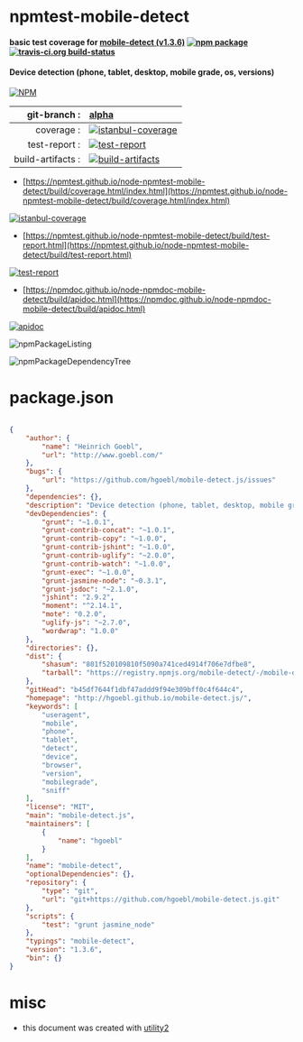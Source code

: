 # npmtest-mobile-detect

#### basic test coverage for  [mobile-detect (v1.3.6)](http://hgoebl.github.io/mobile-detect.js/)  [![npm package](https://img.shields.io/npm/v/npmtest-mobile-detect.svg?style=flat-square)](https://www.npmjs.org/package/npmtest-mobile-detect) [![travis-ci.org build-status](https://api.travis-ci.org/npmtest/node-npmtest-mobile-detect.svg)](https://travis-ci.org/npmtest/node-npmtest-mobile-detect)

#### Device detection (phone, tablet, desktop, mobile grade, os, versions)

[![NPM](https://nodei.co/npm/mobile-detect.png?downloads=true&downloadRank=true&stars=true)](https://www.npmjs.com/package/mobile-detect)

| git-branch : | [alpha](https://github.com/npmtest/node-npmtest-mobile-detect/tree/alpha)|
|--:|:--|
| coverage : | [![istanbul-coverage](https://npmtest.github.io/node-npmtest-mobile-detect/build/coverage.badge.svg)](https://npmtest.github.io/node-npmtest-mobile-detect/build/coverage.html/index.html)|
| test-report : | [![test-report](https://npmtest.github.io/node-npmtest-mobile-detect/build/test-report.badge.svg)](https://npmtest.github.io/node-npmtest-mobile-detect/build/test-report.html)|
| build-artifacts : | [![build-artifacts](https://npmtest.github.io/node-npmtest-mobile-detect/glyphicons_144_folder_open.png)](https://github.com/npmtest/node-npmtest-mobile-detect/tree/gh-pages/build)|

- [https://npmtest.github.io/node-npmtest-mobile-detect/build/coverage.html/index.html](https://npmtest.github.io/node-npmtest-mobile-detect/build/coverage.html/index.html)

[![istanbul-coverage](https://npmtest.github.io/node-npmtest-mobile-detect/build/screenCapture.buildCi.browser.%252Ftmp%252Fbuild%252Fcoverage.lib.html.png)](https://npmtest.github.io/node-npmtest-mobile-detect/build/coverage.html/index.html)

- [https://npmtest.github.io/node-npmtest-mobile-detect/build/test-report.html](https://npmtest.github.io/node-npmtest-mobile-detect/build/test-report.html)

[![test-report](https://npmtest.github.io/node-npmtest-mobile-detect/build/screenCapture.buildCi.browser.%252Ftmp%252Fbuild%252Ftest-report.html.png)](https://npmtest.github.io/node-npmtest-mobile-detect/build/test-report.html)

- [https://npmdoc.github.io/node-npmdoc-mobile-detect/build/apidoc.html](https://npmdoc.github.io/node-npmdoc-mobile-detect/build/apidoc.html)

[![apidoc](https://npmdoc.github.io/node-npmdoc-mobile-detect/build/screenCapture.buildCi.browser.%252Ftmp%252Fbuild%252Fapidoc.html.png)](https://npmdoc.github.io/node-npmdoc-mobile-detect/build/apidoc.html)

![npmPackageListing](https://npmtest.github.io/node-npmtest-mobile-detect/build/screenCapture.npmPackageListing.svg)

![npmPackageDependencyTree](https://npmtest.github.io/node-npmtest-mobile-detect/build/screenCapture.npmPackageDependencyTree.svg)



# package.json

```json

{
    "author": {
        "name": "Heinrich Goebl",
        "url": "http://www.goebl.com/"
    },
    "bugs": {
        "url": "https://github.com/hgoebl/mobile-detect.js/issues"
    },
    "dependencies": {},
    "description": "Device detection (phone, tablet, desktop, mobile grade, os, versions)",
    "devDependencies": {
        "grunt": "~1.0.1",
        "grunt-contrib-concat": "~1.0.1",
        "grunt-contrib-copy": "~1.0.0",
        "grunt-contrib-jshint": "~1.0.0",
        "grunt-contrib-uglify": "~2.0.0",
        "grunt-contrib-watch": "~1.0.0",
        "grunt-exec": "~1.0.0",
        "grunt-jasmine-node": "~0.3.1",
        "grunt-jsdoc": "~2.1.0",
        "jshint": "2.9.2",
        "moment": "^2.14.1",
        "mote": "0.2.0",
        "uglify-js": "~2.7.0",
        "wordwrap": "1.0.0"
    },
    "directories": {},
    "dist": {
        "shasum": "801f520109810f5090a741ced4914f706e7dfbe8",
        "tarball": "https://registry.npmjs.org/mobile-detect/-/mobile-detect-1.3.6.tgz"
    },
    "gitHead": "b45df7644f1dbf47addd9f94e309bff0c4f644c4",
    "homepage": "http://hgoebl.github.io/mobile-detect.js/",
    "keywords": [
        "useragent",
        "mobile",
        "phone",
        "tablet",
        "detect",
        "device",
        "browser",
        "version",
        "mobilegrade",
        "sniff"
    ],
    "license": "MIT",
    "main": "mobile-detect.js",
    "maintainers": [
        {
            "name": "hgoebl"
        }
    ],
    "name": "mobile-detect",
    "optionalDependencies": {},
    "repository": {
        "type": "git",
        "url": "git+https://github.com/hgoebl/mobile-detect.js.git"
    },
    "scripts": {
        "test": "grunt jasmine_node"
    },
    "typings": "mobile-detect",
    "version": "1.3.6",
    "bin": {}
}
```



# misc
- this document was created with [utility2](https://github.com/kaizhu256/node-utility2)
